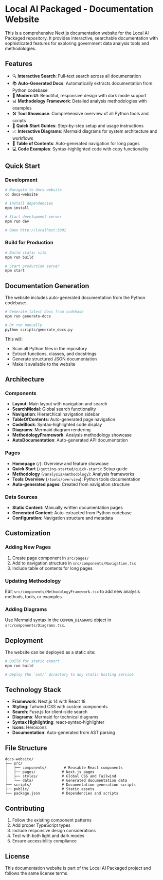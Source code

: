 # Local AI Packaged - Documentation Website

This is a comprehensive Next.js documentation website for the Local AI Packaged repository. It provides interactive, searchable documentation with sophisticated features for exploring government data analysis tools and methodologies.

## Features

- 🔍 **Interactive Search**: Full-text search across all documentation
- 📚 **Auto-Generated Docs**: Automatically extracts documentation from Python codebase
- 🎨 **Modern UI**: Beautiful, responsive design with dark mode support
- 📊 **Methodology Framework**: Detailed analysis methodologies with examples
- 🛠️ **Tool Showcase**: Comprehensive overview of all Python tools and scripts
- 🚀 **Quick Start Guides**: Step-by-step setup and usage instructions
- 📈 **Interactive Diagrams**: Mermaid diagrams for system architecture and workflows
- 🎯 **Table of Contents**: Auto-generated navigation for long pages
- 💻 **Code Examples**: Syntax-highlighted code with copy functionality

## Quick Start

### Development

```bash
# Navigate to docs website
cd docs-website

# Install dependencies
npm install

# Start development server
npm run dev

# Open http://localhost:3001
```

### Build for Production

```bash
# Build static site
npm run build

# Start production server
npm start
```

## Documentation Generation

The website includes auto-generated documentation from the Python codebase:

```bash
# Generate latest docs from codebase
npm run generate-docs

# Or run manually
python scripts/generate_docs.py
```

This will:
- Scan all Python files in the repository
- Extract functions, classes, and docstrings
- Generate structured JSON documentation
- Make it available to the website

## Architecture

### Components

- **Layout**: Main layout with navigation and search
- **SearchModal**: Global search functionality
- **Navigation**: Hierarchical navigation sidebar
- **TableOfContents**: Auto-generated page navigation
- **CodeBlock**: Syntax-highlighted code display
- **Diagrams**: Mermaid diagram rendering
- **MethodologyFramework**: Analysis methodology showcase
- **AutoDocumentation**: Auto-generated API documentation

### Pages

- **Homepage** (`/`): Overview and feature showcase
- **Quick Start** (`/getting-started/quick-start`): Setup guide
- **Methodology** (`/analysis/methodology`): Analysis frameworks
- **Tools Overview** (`/tools/overview`): Python tools documentation
- **Auto-generated pages**: Created from navigation structure

### Data Sources

- **Static Content**: Manually written documentation pages
- **Generated Content**: Auto-extracted from Python codebase
- **Configuration**: Navigation structure and metadata

## Customization

### Adding New Pages

1. Create page component in `src/pages/`
2. Add to navigation structure in `src/components/Navigation.tsx`
3. Include table of contents for long pages

### Updating Methodology

Edit `src/components/MethodologyFramework.tsx` to add new analysis methods, tools, or examples.

### Adding Diagrams

Use Mermaid syntax in the `COMMON_DIAGRAMS` object in `src/components/Diagrams.tsx`.

## Deployment

The website can be deployed as a static site:

```bash
# Build for static export
npm run build

# Deploy the `out/` directory to any static hosting service
```

## Technology Stack

- **Framework**: Next.js 14 with React 18
- **Styling**: Tailwind CSS with custom components
- **Search**: Fuse.js for client-side search
- **Diagrams**: Mermaid for technical diagrams
- **Syntax Highlighting**: react-syntax-highlighter
- **Icons**: Heroicons
- **Documentation**: Auto-generated from AST parsing

## File Structure

```
docs-website/
├── src/
│   ├── components/        # Reusable React components
│   ├── pages/            # Next.js pages
│   ├── styles/           # Global CSS and Tailwind
│   └── data/             # Generated documentation data
├── scripts/              # Documentation generation scripts
├── public/               # Static assets
└── package.json          # Dependencies and scripts
```

## Contributing

1. Follow the existing component patterns
2. Add proper TypeScript types
3. Include responsive design considerations
4. Test with both light and dark modes
5. Ensure accessibility compliance

## License

This documentation website is part of the Local AI Packaged project and follows the same license terms.